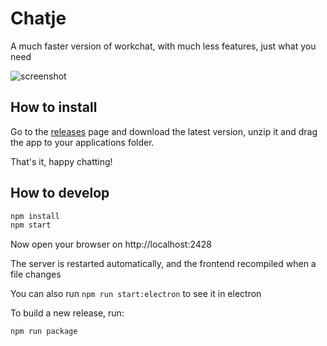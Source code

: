 # Chatje

A much faster version of workchat, with much less features, just what you need

![screenshot](https://user-images.githubusercontent.com/792201/63830663-fffe0800-c96c-11e9-90a3-6e742eb3cb48.png)

## How to install

Go to the [releases](https://github.com/rogeriochaves/chatje/releases) page and download the latest version, unzip it and drag the app to your applications folder.

That's it, happy chatting!

## How to develop

```bash
npm install
npm start
```

Now open your browser on http://localhost:2428

The server is restarted automatically, and the frontend recompiled when a file changes

You can also run `npm run start:electron` to see it in electron

To build a new release, run:

```bash
npm run package
```